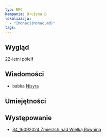 ```yaml
---
typ: NPC
kampania: Drużyna B
lokalizacja:
  - "[Mohac](Mohac.md)"
tags: 
---
```


## Wygląd
22-letni półelf

## Wiadomości
- babka [Nisyra](./Nisyra.md)

## Umiejętności

## Występowanie
- [34_16092024 Zmierzch nad Wielką Równiną](../sesje/34_16092024%20Zmierzch%20nad%20Wielk%C4%85%20R%C3%B3wnin%C4%85.md)






